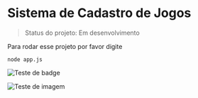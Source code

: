 <h1>Sistema de Cadastro de Jogos</h1>

> Status do projeto: Em desenvolvimento

Para rodar esse projeto por favor digite

```
node app.js
```
![Teste de badge](https://img.shields.io/badge/Status-Testando-green)

![Teste de imagem](https://github.com/AlexeiGadenz/sistema-de-cadastro/assets/134621997/ba873ff9-90aa-4a13-8934-8e52ddc871ca)
